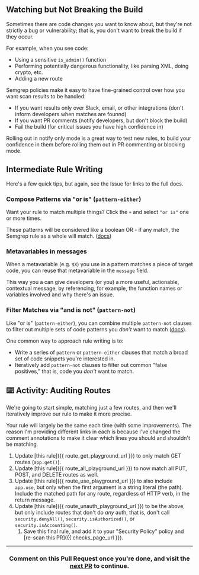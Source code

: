 ## Watching but Not Breaking the Build

Sometimes there are code changes you want to know about, but they're not strictly a bug or vulnerability; that is, you don't want to break the build if they occur.

For example, when you see code:
* Using a sensitive `is_admin()` function
* Performing potentially dangerous functionality, like parsing XML, doing crypto, etc.
* Adding a new route

Semgrep policies make it easy to have fine-grained control over how you want scan results to be handled:
* If you want results only over Slack, email, or other integrations (don't inform developers when matches are founnd)
* If you want PR comments (notify developers, but don't block the build)
* Fail the build (for critical issues you have high confidence in)

Rolling out in notify only mode is a great way to test new rules, to build your confidence in them before rolling them out in PR commenting or blocking mode.

## Intermediate Rule Writing

Here's a few quick tips, but again, see the Issue for links to the full docs.

### Compose Patterns via "or is" (`pattern-either`)

Want your rule to match multiple things? Click the `+` and select `"or is"` one or more times.

These patterns will be considered like a boolean OR - if any match, the Semgrep rule as a whole will match. ([docs](https://semgrep.dev/docs/writing-rules/rule-syntax/#pattern-either))

### Metavariables in messages

When a metavariable (e.g. `$X`) you use in a pattern matches a piece of target code, you can reuse that metavariable in the `message` field.

This way you a can give developers (or you) a more useful, actionable, contextual message, by referencing, for example, the function names or variables involved and why there's an issue.

### Filter Matches via "and is not" (`pattern-not`)

Like "or is" (`pattern-either`), you can combine multiple `pattern-not` clauses to filter out multiple sets of code patterns you *don't* want to match ([docs](https://semgrep.dev/docs/writing-rules/rule-syntax/#pattern-not)).

One common way to approach rule writing is to:
* Write a series of `pattern` or `pattern-either` clauses that match a broad set of code snippets you're interested in.
* Iteratively add `pattern-not` clauses to filter out common "false positives," that is, code you *don't* want to match.

## ⌨️ Activity: Auditing Routes

We're going to start simple, matching just a few routes, and then we'll iteratively improve our rule to make it more precise.

Your rule will largely be the same each time (with some improvements). The reason I'm providing different links in each is because I've changed the comment annotations to make it clear which lines you should and shouldn't be matching.

1. Update [this rule]({{ route_get_playground_url }}) to only match GET routes (`app.get()`).
2. Update [this rule]({{ route_all_playground_url }}) to now match all PUT, POST, and DELETE routes as well.
3. Update [this rule]({{ route_use_playground_url }}) to also include `app.use`, but only when the first argument is a string literal (the path). Include the matched path for any route, regardless of HTTP verb, in the return message.
4. Update [this rule]({{ route_unauth_playground_url }}) to be the above, but only include routes that don't do *any* auth, that is, don't call `security.denyAll()`, `security.isAuthorized()`, or `security.isAccounting()`.
   1. Save this final rule, and add it to your "Security Policy" policy and [re-scan this PR]({{ checks_page_url }}).

<hr>
<h3 align="center">Comment on this Pull Request once you're done, and visit the <a href="{{ route_pr_url }}">next PR</a> to continue.</h3>
